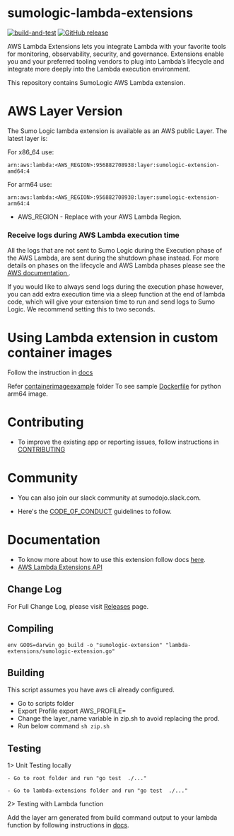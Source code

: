 # sumologic-lambda-extensions 

[![build-and-test][github-build-badge]][github-build]
[![GitHub release][github-release-badge]][github-release]
  
AWS Lambda Extensions lets you integrate Lambda with your favorite tools for monitoring, observability, security, and governance. Extensions enable you and your preferred tooling vendors to plug into Lambda’s lifecycle and integrate more deeply into the Lambda execution environment.

This repository contains SumoLogic AWS Lambda extension.

# AWS Layer Version

The Sumo Logic lambda extension is available as an AWS public Layer. The latest layer is:

For x86_64 use:

    arn:aws:lambda:<AWS_REGION>:956882708938:layer:sumologic-extension-amd64:4

For arm64 use:

    arn:aws:lambda:<AWS_REGION>:956882708938:layer:sumologic-extension-arm64:4


- AWS_REGION - Replace with your AWS Lambda Region.

### Receive logs during AWS Lambda execution time
All the logs that are not sent to Sumo Logic during the Execution phase of the AWS Lambda, are sent during the shutdown phase instead. For more details on phases on the lifecycle and AWS Lambda phases please see the[ AWS documentation ](https://docs.aws.amazon.com/lambda/latest/dg/runtimes-context.html).

If you would like to always send logs during the execution phase however, you can add extra execution time via a sleep function at the end of lambda code, which will give your extension time to run and send logs to Sumo Logic. We recommend setting this to two seconds.

# Using Lambda extension in custom container images

Follow the instruction in [docs](https://help.sumologic.com/03Send-Data/Collect-from-Other-Data-Sources/Collect_AWS_Lambda_Logs_using_an_Extension#For_AWS_Lambda_Functions_Created_Using_Container_Images:)

Refer [containerimageexample](containerimageexample/python-arm64/) folder To see sample [Dockerfile](containerimageexample/python-arm64/Dockerfile) for python arm64 image.

# Contributing

  - To improve the existing app or reporting issues, follow instructions in [CONTRIBUTING](CONTRIBUTING.md)


# Community

   * You can also join our slack community at sumodojo.slack.com.

   * Here's the [CODE_OF_CONDUCT](CODE_OF_CONDUCT.md) guidelines to follow.

# Documentation

   * To know more about how to use this extension follow docs [here](https://help.sumologic.com/03Send-Data/Collect-from-Other-Data-Sources/Collect_Logs_from_AWS_Lambda_using_Lambda_Extension).
   * [AWS Lambda Extensions API](https://docs.aws.amazon.com/lambda/latest/dg/runtimes-extensions-api.html)

## Change Log

For Full Change Log, please visit [Releases](https://github.com/SumoLogic/sumologic-lambda-extensions/releases) page.

[github-build-badge]: https://github.com/SumoLogic/sumologic-lambda-extensions/workflows/build-and-test/badge.svg?branch=main

[github-build]: https://github.com/SumoLogic/sumologic-lambda-extensions/actions?query=workflow%3Abuild-and-test

[github-release-badge]: https://img.shields.io/github/release/sumologic/sumologic-lambda-extensions/all.svg?label=release

[github-release]: https://github.com/sumologic/sumologic-lambda-extensions/releases/latest


## Compiling
   
   `env GOOS=darwin go build -o "sumologic-extension" "lambda-extensions/sumologic-extension.go"`


## Building
   This script assumes you have aws cli already configured.

   - Go to scripts folder
   - Export Profile export AWS_PROFILE=<sumo content profile>
   - Change the layer_name variable in zip.sh to avoid replacing the prod.
   - Run below command
     `sh zip.sh`

## Testing

   1> Unit Testing locally
      
    - Go to root folder and run "go test  ./..."

    - Go to lambda-extensions folder and run "go test  ./..."

   2> Testing with Lambda function

   Add the layer arn generated from build command output to your lambda function by following instructions in [docs](https://help.sumologic.com/03Send-Data/Collect-from-Other-Data-Sources/Collect_AWS_Lambda_Logs_using_an_Extension).

